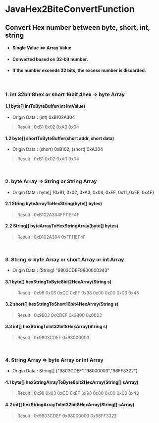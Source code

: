 JavaHex2BiteConvertFunction
===
Convert Hex number between byte, short, int, string
---
+ #### Single Value <=> Array Value
+ #### Converted based on 32-bit number.
+ #### If the number exceeds 32 bits, the excess number is discarded.

<br>


### 1. int 32bit 8hex or short 16bit 4hex  => byte Array

#### 1.1 byte[] intToByteBuffer(int intValue) 
+ Origin Data : (int) 0xB102A304
> Result : 0xB1 0x02 0xA3 0x04 
#### 1.2 byte[] shortToByteBuffer(short addr, short data)
+ Origin Data : (short) 0xB102, (short) 0xA304
> Result : 0xB1 0x02 0xA3 0x04 

<br>

### 2. byte Array => String or String Array
+ Origin Data : byte[] {0xB1, 0x02, 0xA3, 0x04, 0xFF, 0x11, 0xEF, 0x4F}
#### 2.1 String byteArrayToHexString(byte[] bytes)
> Result : 0xB102A304FF11EF4F
#### 2.2 String[] byteArrayToHexStringArray(byte[] bytes)
> Result : 0xB102A304 0xFF11EF4F  

<br>

### 3. String => byte Array or short Array or int Array
+ Origin Data : (String) "9803CDEF9800000343"
#### 3.1 byte[] hexStringToByte8bit2HexArray(String s) 
> Result : 0x98 0x03 0xCD 0xEF 0x98 0x00 0x00 0x03 0x43 
#### 3.2 short[] hexStringToShort16bit4HexArray(String s) 
> Result : 0x9803 0xCDEF 0x9800 0x0003 
#### 3.3 int[] hexStringToInt32bit8HexArray(String s)
> Result : 0x9803CDEF 0x98000003 

<br> 

### 4. String Array => byte Array or int Array
+ Origin Data : String[] {"9803CDEF","98000003","96FF3322"}
#### 4.1 byte[] hexStringArrayToByte8bit2HexArray(String[] sArray)
> Result : 0x98 0x03 0xCD 0xEF 0x98 0x00 0x00 0x03 0x43 
#### 4.2 int[] hexStringArrayToInt32bit8HexArray(String[] sArray)
> Result : 0x9803CDEF 0x98000003 0x96FF3322 

<br> 

<br> 

<br> 

<br> 

<br> 

<br> 
